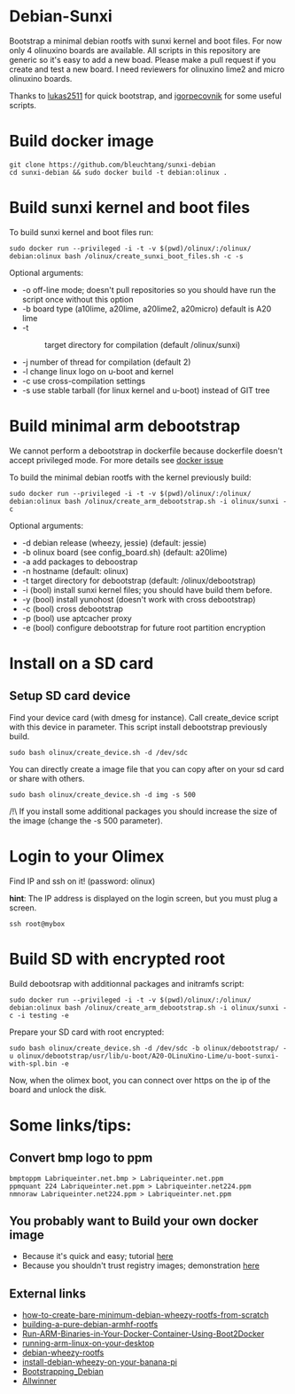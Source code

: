 Debian-Sunxi
==========

Bootstrap a minimal debian rootfs with sunxi kernel and boot files. For now
only 4 olinuxino boards are available. All scripts in this repository are
generic so it's easy to add a new boad. Please make a pull request if you
create and test a new board. I need reviewers for olinuxino lime2 and micro
olinuxino boards.

Thanks to [lukas2511](https://github.com/lukas2511/olinuxino-a20-micro) for
quick bootstrap, and [igorpecovnik](https://github.com/igorpecovnik/lib) for
some useful scripts.

# Build docker image

```shell
git clone https://github.com/bleuchtang/sunxi-debian
cd sunxi-debian && sudo docker build -t debian:olinux .
```

# Build sunxi kernel and boot files

To build sunxi kernel and boot files run:

```shell
sudo docker run --privileged -i -t -v $(pwd)/olinux/:/olinux/ debian:olinux bash /olinux/create_sunxi_boot_files.sh -c -s
```

Optional arguments:
+ -o off-line mode; doesn't pull repositories so you should have run the script once without this option
+ -b <type> board type (a10lime, a20lime, a20lime2, a20micro) default is A20 lime
+ -t <dir> target directory for compilation (default /olinux/sunxi)
+ -j <thread> number of thread for compilation (default 2)
+ -l change linux logo on u-boot and kernel
+ -c use cross-compilation settings
+ -s use stable tarball (for linux kernel and u-boot) instead of GIT tree

# Build minimal arm debootstrap

We cannot perform a debootstrap in dockerfile because dockerfile doesn't accept
privileged mode. For more details see [docker issue](https://github.com/docker/docker/issues/1916)

To build the minimal debian rootfs with the kernel previously build:

```shell
sudo docker run --privileged -i -t -v $(pwd)/olinux/:/olinux/ debian:olinux bash /olinux/create_arm_debootstrap.sh -i olinux/sunxi -c
```

Optional arguments:
+ -d <name>  debian release (wheezy, jessie) 	(default: jessie)
+ -b <board> olinux board (see config_board.sh) (default: a20lime)
+ -a <packages> add packages to deboostrap
+ -n <hostname> hostname (default: olinux)
+ -t <target> target directory for debootstrap	(default: /olinux/debootstrap)
+ -i (bool) install sunxi kernel files; you should have build them before.
+ -y (bool) install yunohost (doesn't work with cross debootstrap)
+ -c (bool) cross debootstrap
+ -p (bool) use aptcacher proxy
+ -e (bool) configure debootstrap for future root partition encryption

# Install on a SD card

## Setup SD card device

Find your device card (with dmesg for instance). Call create_device script with
this device in parameter. This script install debootstrap previously build.

```shell
sudo bash olinux/create_device.sh -d /dev/sdc
```

You can directly create a image file that you can copy after on your sd card or share with others.

```shell
sudo bash olinux/create_device.sh -d img -s 500
```

/!\ If you install some additional packages you should increase the size of the
image (change the -s 500 parameter).

# Login to your Olimex

Find IP and ssh on it! (password: olinux)

**hint**: The IP address is displayed on the login screen, but you must plug a screen.

```shell
ssh root@mybox
```

# Build SD with encrypted root

Build debootsrap with additionnal packages and initramfs script:

```shell
sudo docker run --privileged -i -t -v $(pwd)/olinux/:/olinux/ debian:olinux bash /olinux/create_arm_debootstrap.sh -i olinux/sunxi -c -i testing -e
```

Prepare your SD card with root encrypted:

```shell
sudo bash olinux/create_device.sh -d /dev/sdc -b olinux/debootstrap/ -u olinux/debootstrap/usr/lib/u-boot/A20-OLinuXino-Lime/u-boot-sunxi-with-spl.bin -e
```

Now, when the olimex boot, you can connect over https on the ip of the board and unlock the disk.

# Some links/tips:

## Convert bmp logo to ppm

```shell
bmptoppm Labriqueinter.net.bmp > Labriqueinter.net.ppm
ppmquant 224 Labriqueinter.net.ppm > Labriqueinter.net224.ppm
nmnoraw Labriqueinter.net224.ppm > Labriqueinter.net.ppm
```

## You probably want to Build your own docker image

- Because it's quick and easy; tutorial [here](http://www.aossama.com/build-debian-docker-image-from-scratch/)
- Because you shouldn't trust registry images; demonstration [here](https://joeyh.name/blog/entry/docker_run_debian/)

## External links

- [how-to-create-bare-minimum-debian-wheezy-rootfs-from-scratch](http://olimex.wordpress.com/2014/07/21/how-to-create-bare-minimum-debian-wheezy-rootfs-from-scratch/)
- [building-a-pure-debian-armhf-rootfs](http://blog.night-shade.org.uk/2013/12/building-a-pure-debian-armhf-rootfs/)
- [Run-ARM-Binaries-in-Your-Docker-Container-Using-Boot2Docker](http://www.hnwatcher.com/r/1526487/Run-ARM-Binaries-in-Your-Docker-Container-Using-Boot2Docker)
- [running-arm-linux-on-your-desktop](http://tinkering-is-fun.blogspot.fr/2009/12/running-arm-linux-on-your-desktop-pc_12.html)
- [debian-wheezy-rootfs](http://www.yoovant.com/debian-wheezy-rootfs/)
- [install-debian-wheezy-on-your-banana-pi](http://cbwebs.de/single-board-computer/banana-pi/install-debian-wheezy-on-your-banana-pi/)
- [Bootstrapping_Debian](https://linux-sunxi.org/Mainline_Debian_HowTo#Bootstrapping_Debian)
- [Allwinner](https://wiki.debian.org/InstallingDebianOn/Allwinner)
